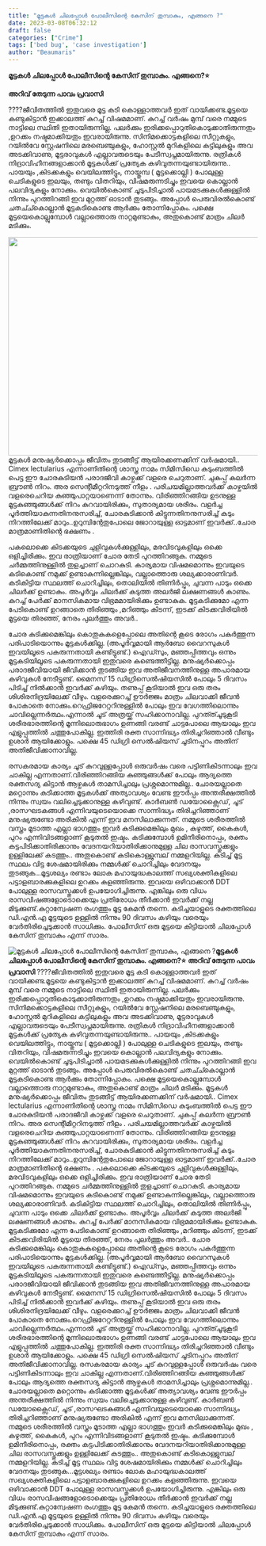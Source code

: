 ```yaml
---
title: "മൂട്ടകൾ ചിലപ്പോൾ പോലീസിന്റെ കേസിന് തുമ്പാകും, എങ്ങനെ ?"
date: 2023-03-08T06:32:12
draft: false
categories: ["Crime"]
tags: ['bed bug', 'case investigation']
author: "Beaumaris"
---
```


<strong>മൂട്ടകൾ ചിലപ്പോൾ പോലീസിന്റെ കേസിന് തുമ്പാകും. എങ്ങനെ?⭐</strong>

<strong>അറിവ് തേടുന്ന പാവം പ്രവാസി</strong>

????ജീവിതത്തിൽ ഇതുവരെ മൂട്ട കടി കൊള്ളാത്തവർ ഇത് വായിക്കണ്ട.മൂട്ടയെ കണ്ടുകിട്ടാൻ ഇക്കാലത്ത് കുറച്ച് വിഷമമാണ്. കുറച്ച് വർഷം മുമ്പ് വരെ നമ്മുടെ നാട്ടിലെ സ്ഥിതി ഇതായിരുന്നില്ല. പലർക്കും ഇരിക്കപ്പൊറുതികൊടുക്കാതിരുന്നതും ,ഉറക്കം നഷ്ടമാക്കിയതും ഇവരായിരുന്നു.
സിനിമക്കൊട്ടകളിലെ സീറ്റുകളും, റയിൽവേ സ്റ്റേഷനിലെ മരബെഞ്ചുകളും, ഹോസ്റ്റൽ മുറികളിലെ കട്ടിലുകളും അവ അടക്കിവാണു, മൂട്ടരാവുകൾ എല്ലാവരുടെയും പേടീസ്വപ്നമായിരുന്നു. രത്രികൾ നിദ്രാവിഹീനങ്ങളാക്കാൻ മൂട്ടകൾക്ക് പ്രത്യേക കഴിവുതന്നയുണ്ടായിരുന്നു.. പായയും ,കിടക്കകളും വെയിലത്തിട്ടും, നായ്തുമ്പ ( മൂട്ടക്കൊല്ലി ) പോലുള്ള ചെടികളുടെ ഇലയും, തണ്ടും വിതറിയും, വിഷമരുന്നടിച്ചും ഇവയെ കൊല്ലാൻ പലവിദ്യകളും നോക്കും. വെയിൽകൊണ്ട് ചൂടുപിടിച്ചാൽ പായമടക്കുകൾക്കുള്ളിൽ നിന്നും പുറത്തിറങ്ങി ഇവ മുറ്റത്ത് ഓടാൻ തുടങ്ങും. അപ്പോൾ പെരുവിരൽകൊണ്ട് ചതച്ച്കൊല്ലാൻ മൂട്ടകടികൊണ്ട ആർക്കും തോന്നിപ്പോകും. പക്ഷെ മൂട്ടയെകൊല്ലുമ്പോൾ വല്ലാത്തൊരു നാറ്റമുണ്ടാകും, അതുകൊണ്ട് മാത്രം ചിലർ മടിക്കും.

<img class=" wp-image-386645 aligncenter" src="https://cdn.boolokam.com/articles/2023/03/ff.jpg" alt="" width="795" height="441" />മൂട്ടകൾ മനുഷ്യർക്കൊപ്പം ജീവിതം തുടങ്ങീട്ട് ആയിരക്കണക്കിന് വർഷമായി.. Cimex lectularius എന്നാണിതിന്റെ ശാസ്ത്ര നാമം സിമിസിഡെ കുടുംബത്തിൽ പെട്ട ഈ ചോരകുടിയൻ പരാദജീവി കാഴ്ചക്ക് വളരെ ചെറുതാണ്. ചുകപ്പ് കലർന്ന ബ്രൗൺ നിറം. അര സെന്റീമീറ്ററിനടുത്ത് നീളം . പരിചയമില്ലാത്തവർക്ക് കാഴ്ചയിൽ വളരെചെറിയ കുഞ്ഞുപാറ്റയാണെന്ന് തോന്നും. വിരിഞ്ഞിറങ്ങിയ ഉടനുള്ള മൂട്ടകുഞ്ഞുങ്ങൾക്ക് നിറം കുറവായിരിക്കും, സുതാര്യമായ ശരീരം. വളർച്ച പൂർത്തിയാകുന്നതിനനുസരിച്ച്, ചോരകുടിക്കാൻ കിട്ടുന്നതിനനുസരിച്ച് കടും നിറത്തിലേക്ക് മാറും..ഉറുമ്പിന്റേതുപോലെ ജോറായുള്ള ഓട്ടമാണ് ഇവർക്ക്..ചോര മാത്രമാണിതിന്റെ ഭക്ഷണം .

പകലൊക്കെ കിടക്കയുടെ ചുളിവുകൾക്കുള്ളിലും, മരവിടവുകളിലും ഒക്കെ ഒളിച്ചിരിക്കും. ഇവ രാത്രിയാണ് ചോര തേടി പുറത്തിറങ്ങുക. നമ്മുടെ ചർമ്മത്തിനുള്ളിൽ തുളച്ചാണ് ചൊറകുടി. കാര്യമായ വിഷമമൊന്നും ഇവയുടെ കടികൊണ്ട് നമുക്ക് ഉണ്ടാകുന്നില്ലെങ്കിലും, വല്ലാത്തൊരു ശല്യക്കാരാണിവർ. കടികിട്ടിയ സ്ഥലത്ത് ചൊറിച്ചിലും, തൊലിയിൽ തിണിർപ്പും, ചുവന്ന പാടും ഒക്കെ ചിലർക്ക് ഉണ്ടാകും. അപൂർവ്വം ചിലർക്ക് കടുത്ത അലർജി ലക്ഷണങ്ങൾ കാണും. കുറച്ച് പേർക്ക് മാനസികമായ വിഭ്രമമായിരിക്കും ഉണ്ടാകുക. മൂട്ടകടിക്കുമോ എന്ന പേടികൊണ്ട് ഉറങ്ങാതെ തിരിഞ്ഞും ,മറിഞ്ഞും കിടന്ന്, ഇടക്ക് കിടക്കവിരിയിൽ മൂട്ടയെ തിരഞ്ഞ്, നേരം പുലർത്തും അവർ..

ചോര കുടിക്കുമെങ്കിലും കൊതുകുകളെപ്പോലെ അതിന്റെ കൂടെ രോഗം പകർത്തുന്ന പരിപാടിയൊന്നും മൂട്ടകൾക്കില്ല. (അപൂർവ്വമായി ആർബോ വൈറസുകൾ ഇവയിലൂടെ പകരുന്നതായി കണ്ടിട്ടുണ്ട്.) ഐഡ്സും, മഞ്ഞപ്പിത്തവും ഒന്നും മൂട്ടകടിയിലൂടെ പകരുന്നതായി ഇതുവരെ കണ്ടെത്തീട്ടില്ല. മനുഷ്യർക്കൊപ്പം പരാദജീവിയായി ജീവിക്കാൻ തുടങ്ങിയ ഇവ അതിജീവനത്തിനുള്ള അപാരമായ കഴിവുകൾ നേടീട്ടുണ്ട്. മൈനസ് 15 ഡിഗ്രിസെൽഷിയസിൽ പോലും 5 ദിവസം പിടിച്ച് നിൽക്കാൻ ഇവർക്ക് കഴിയും. തണുപ്പ് കൂടിയാൽ ഇവ ഒരു തരം ശിശിരനിദ്രയിലേക്ക് വീഴും. വളരെക്കുറച്ച് ഊർജ്ജം മാത്രം ചിലവാക്കി ജീവൻ പോകാതെ നോക്കും.റെഫ്രിജറേറ്ററിനുള്ളിൽ പോലും ഇവ വേഗത്തിലൊന്നും ചാവില്ലെന്നർത്ഥം.എന്നാൽ ചൂട് അത്രയ്ക്ക് സഹിക്കാനാവില്ല. പുറത്ത്ചൂടുകൂടി ശരീരഭാരത്തിന്റെ മൂന്നിലൊരുഭാഗം ഉണങ്ങി വരണ്ട് ചാട്ടപോലെ ആയാലും ഇവ എളുപ്പത്തിൽ ചത്തുപോകില്ല. ഇത്തിരി രക്ത സാന്നിദ്ധ്യം തിരിച്ചറിഞ്ഞാൽ വീണ്ടും ഉശാർ ആയിക്കോളും. പക്ഷെ 45 ഡിഗ്രി സെൽഷിയസ് ചൂടിനപ്പുറം അതിന് അതിജീവിക്കാനാവില്ല.

രസകരമായ കാര്യം ചൂട് കുറവുള്ളപ്പോൾ ഒരുവർഷം വരെ പട്ടിണികിടന്നാലും ഇവ ചാകില്ല എന്നതാണ്.വിരിഞ്ഞിറങ്ങിയ കുഞ്ഞുങ്ങൾക്ക് പോലും ആദ്യത്തെ രക്തസദ്യ കിട്ടാൻ ആഴ്ചകൾ താമസിച്ചാലും പ്രശ്നമൊന്നുമില്ല.. ചോരയല്ലാതെ മറ്റൊന്നും കുടിക്കാത്ത മൂട്ടകൾക്ക് അത്യാവശ്യം വേണ്ട ഈർപ്പം അന്തരീക്ഷത്തിൽ നിന്നും സ്വയം വലിച്ചെടുക്കാനുള്ള കഴിവുണ്ട്. കാർബൺ ഡയോക്സൈഡ്, ചൂട് ,രാസഘടകങ്ങൾ എന്നിവയുടെയൊക്കെ സാന്നിദ്ധ്യം തിരിച്ചറിഞ്ഞാണ് മനുഷ്യരുണ്ടോ അരികിൽ എന്ന് ഇവ മനസിലാക്കുന്നത്. നമ്മുടെ ശരീരത്തിൽ വസ്ത്രം മൂടാത്ത എല്ലാ ഭാഗത്തും ഇവർ കടിക്കുമെങ്കിലും മുഖം , കഴുത്ത്, കൈകൾ, പുറം എന്നിവിടങ്ങളാണ് കൂടുതൽ ഇഷ്ടം. കടിക്കുമ്പോൾ ഉമിനീരിനൊപ്പം, രക്തം കട്ടപിടിക്കാതിരിക്കാനും വേദനയറിയാതിരിക്കാനുമുള്ള ചില രാസവസ്തുക്കളും ഉള്ളിലേക്ക് കടത്തും..
അതുകൊണ്ട് കടികൊള്ളുമ്പല് നമ്മളറിയില്ല. കടിച്ച് മൂട്ട സ്ഥലം വിട്ട ശേഷമായിരിക്കും നമ്മൾക്ക് ചൊറിച്ചിലും വേദനയും തുടങ്ങുക...മൂട്ടശല്യം രണ്ടാം ലോക മഹായുദ്ധകാലത്ത് സഖ്യശക്തികളിലെ പട്ടാളബാരക്കുകളിലെ ഉറക്കം കളഞ്ഞിരുന്നു. ഇവയെ ഒഴിവാക്കാൻ DDT പോലുള്ള രാസവസ്തുക്കൾ ഉപയോഗിച്ചിരുന്നു. എങ്കിലും ഒരു വിധം രാസവിഷങ്ങളോടൊക്കെയും പ്രതിരോധം തീർക്കാൻ ഇവർക്ക് നല്ല മിടുക്കുണ്ട്.കുറ്റാന്വേഷണ രംഗത്തും മൂട്ട കേമൻ തന്നെ. കടിച്ചയാളുടെ രക്തത്തിലെ ഡി.എൻ.എ മൂട്ടയുടെ ഉള്ളിൽ നിന്നും 90 ദിവസം കഴിയും വരെയും വേർതിരിച്ചെടുക്കാൻ സാധിക്കും. പോലീസിന് ഒരു മൂട്ടയെ കിട്ടിയാൽ ചിലപ്പോൾ കേസിന് തുമ്പാകും എന്ന് സാരം.


![മൂട്ടകൾ ചിലപ്പോൾ പോലീസിന്റെ കേസിന് തുമ്പാകും, എങ്ങനെ ?](https://cdn.boolokam.com/articles/2023/03/ff.jpg)**മൂട്ടകൾ ചിലപ്പോൾ പോലീസിന്റെ കേസിന് തുമ്പാകും. എങ്ങനെ?⭐** **അറിവ് തേടുന്ന പാവം പ്രവാസി** ????ജീവിതത്തിൽ ഇതുവരെ മൂട്ട കടി കൊള്ളാത്തവർ ഇത് വായിക്കണ്ട.മൂട്ടയെ കണ്ടുകിട്ടാൻ ഇക്കാലത്ത് കുറച്ച് വിഷമമാണ്. കുറച്ച് വർഷം മുമ്പ് വരെ നമ്മുടെ നാട്ടിലെ സ്ഥിതി ഇതായിരുന്നില്ല. പലർക്കും ഇരിക്കപ്പൊറുതികൊടുക്കാതിരുന്നതും ,ഉറക്കം നഷ്ടമാക്കിയതും ഇവരായിരുന്നു. സിനിമക്കൊട്ടകളിലെ സീറ്റുകളും, റയിൽവേ സ്റ്റേഷനിലെ മരബെഞ്ചുകളും, ഹോസ്റ്റൽ മുറികളിലെ കട്ടിലുകളും അവ അടക്കിവാണു, മൂട്ടരാവുകൾ എല്ലാവരുടെയും പേടീസ്വപ്നമായിരുന്നു. രത്രികൾ നിദ്രാവിഹീനങ്ങളാക്കാൻ മൂട്ടകൾക്ക് പ്രത്യേക കഴിവുതന്നയുണ്ടായിരുന്നു.. പായയും ,കിടക്കകളും വെയിലത്തിട്ടും, നായ്തുമ്പ ( മൂട്ടക്കൊല്ലി ) പോലുള്ള ചെടികളുടെ ഇലയും, തണ്ടും വിതറിയും, വിഷമരുന്നടിച്ചും ഇവയെ കൊല്ലാൻ പലവിദ്യകളും നോക്കും. വെയിൽകൊണ്ട് ചൂടുപിടിച്ചാൽ പായമടക്കുകൾക്കുള്ളിൽ നിന്നും പുറത്തിറങ്ങി ഇവ മുറ്റത്ത് ഓടാൻ തുടങ്ങും. അപ്പോൾ പെരുവിരൽകൊണ്ട് ചതച്ച്കൊല്ലാൻ മൂട്ടകടികൊണ്ട ആർക്കും തോന്നിപ്പോകും. പക്ഷെ മൂട്ടയെകൊല്ലുമ്പോൾ വല്ലാത്തൊരു നാറ്റമുണ്ടാകും, അതുകൊണ്ട് മാത്രം ചിലർ മടിക്കും. മൂട്ടകൾ മനുഷ്യർക്കൊപ്പം ജീവിതം തുടങ്ങീട്ട് ആയിരക്കണക്കിന് വർഷമായി.. Cimex lectularius എന്നാണിതിന്റെ ശാസ്ത്ര നാമം സിമിസിഡെ കുടുംബത്തിൽ പെട്ട ഈ ചോരകുടിയൻ പരാദജീവി കാഴ്ചക്ക് വളരെ ചെറുതാണ്. ചുകപ്പ് കലർന്ന ബ്രൗൺ നിറം. അര സെന്റീമീറ്ററിനടുത്ത് നീളം . പരിചയമില്ലാത്തവർക്ക് കാഴ്ചയിൽ വളരെചെറിയ കുഞ്ഞുപാറ്റയാണെന്ന് തോന്നും. വിരിഞ്ഞിറങ്ങിയ ഉടനുള്ള മൂട്ടകുഞ്ഞുങ്ങൾക്ക് നിറം കുറവായിരിക്കും, സുതാര്യമായ ശരീരം. വളർച്ച പൂർത്തിയാകുന്നതിനനുസരിച്ച്, ചോരകുടിക്കാൻ കിട്ടുന്നതിനനുസരിച്ച് കടും നിറത്തിലേക്ക് മാറും..ഉറുമ്പിന്റേതുപോലെ ജോറായുള്ള ഓട്ടമാണ് ഇവർക്ക്..ചോര മാത്രമാണിതിന്റെ ഭക്ഷണം . പകലൊക്കെ കിടക്കയുടെ ചുളിവുകൾക്കുള്ളിലും, മരവിടവുകളിലും ഒക്കെ ഒളിച്ചിരിക്കും. ഇവ രാത്രിയാണ് ചോര തേടി പുറത്തിറങ്ങുക. നമ്മുടെ ചർമ്മത്തിനുള്ളിൽ തുളച്ചാണ് ചൊറകുടി. കാര്യമായ വിഷമമൊന്നും ഇവയുടെ കടികൊണ്ട് നമുക്ക് ഉണ്ടാകുന്നില്ലെങ്കിലും, വല്ലാത്തൊരു ശല്യക്കാരാണിവർ. കടികിട്ടിയ സ്ഥലത്ത് ചൊറിച്ചിലും, തൊലിയിൽ തിണിർപ്പും, ചുവന്ന പാടും ഒക്കെ ചിലർക്ക് ഉണ്ടാകും. അപൂർവ്വം ചിലർക്ക് കടുത്ത അലർജി ലക്ഷണങ്ങൾ കാണും. കുറച്ച് പേർക്ക് മാനസികമായ വിഭ്രമമായിരിക്കും ഉണ്ടാകുക. മൂട്ടകടിക്കുമോ എന്ന പേടികൊണ്ട് ഉറങ്ങാതെ തിരിഞ്ഞും ,മറിഞ്ഞും കിടന്ന്, ഇടക്ക് കിടക്കവിരിയിൽ മൂട്ടയെ തിരഞ്ഞ്, നേരം പുലർത്തും അവർ.. ചോര കുടിക്കുമെങ്കിലും കൊതുകുകളെപ്പോലെ അതിന്റെ കൂടെ രോഗം പകർത്തുന്ന പരിപാടിയൊന്നും മൂട്ടകൾക്കില്ല. (അപൂർവ്വമായി ആർബോ വൈറസുകൾ ഇവയിലൂടെ പകരുന്നതായി കണ്ടിട്ടുണ്ട്.) ഐഡ്സും, മഞ്ഞപ്പിത്തവും ഒന്നും മൂട്ടകടിയിലൂടെ പകരുന്നതായി ഇതുവരെ കണ്ടെത്തീട്ടില്ല. മനുഷ്യർക്കൊപ്പം പരാദജീവിയായി ജീവിക്കാൻ തുടങ്ങിയ ഇവ അതിജീവനത്തിനുള്ള അപാരമായ കഴിവുകൾ നേടീട്ടുണ്ട്. മൈനസ് 15 ഡിഗ്രിസെൽഷിയസിൽ പോലും 5 ദിവസം പിടിച്ച് നിൽക്കാൻ ഇവർക്ക് കഴിയും. തണുപ്പ് കൂടിയാൽ ഇവ ഒരു തരം ശിശിരനിദ്രയിലേക്ക് വീഴും. വളരെക്കുറച്ച് ഊർജ്ജം മാത്രം ചിലവാക്കി ജീവൻ പോകാതെ നോക്കും.റെഫ്രിജറേറ്ററിനുള്ളിൽ പോലും ഇവ വേഗത്തിലൊന്നും ചാവില്ലെന്നർത്ഥം.എന്നാൽ ചൂട് അത്രയ്ക്ക് സഹിക്കാനാവില്ല. പുറത്ത്ചൂടുകൂടി ശരീരഭാരത്തിന്റെ മൂന്നിലൊരുഭാഗം ഉണങ്ങി വരണ്ട് ചാട്ടപോലെ ആയാലും ഇവ എളുപ്പത്തിൽ ചത്തുപോകില്ല. ഇത്തിരി രക്ത സാന്നിദ്ധ്യം തിരിച്ചറിഞ്ഞാൽ വീണ്ടും ഉശാർ ആയിക്കോളും. പക്ഷെ 45 ഡിഗ്രി സെൽഷിയസ് ചൂടിനപ്പുറം അതിന് അതിജീവിക്കാനാവില്ല. രസകരമായ കാര്യം ചൂട് കുറവുള്ളപ്പോൾ ഒരുവർഷം വരെ പട്ടിണികിടന്നാലും ഇവ ചാകില്ല എന്നതാണ്.വിരിഞ്ഞിറങ്ങിയ കുഞ്ഞുങ്ങൾക്ക് പോലും ആദ്യത്തെ രക്തസദ്യ കിട്ടാൻ ആഴ്ചകൾ താമസിച്ചാലും പ്രശ്നമൊന്നുമില്ല.. ചോരയല്ലാതെ മറ്റൊന്നും കുടിക്കാത്ത മൂട്ടകൾക്ക് അത്യാവശ്യം വേണ്ട ഈർപ്പം അന്തരീക്ഷത്തിൽ നിന്നും സ്വയം വലിച്ചെടുക്കാനുള്ള കഴിവുണ്ട്. കാർബൺ ഡയോക്സൈഡ്, ചൂട് ,രാസഘടകങ്ങൾ എന്നിവയുടെയൊക്കെ സാന്നിദ്ധ്യം തിരിച്ചറിഞ്ഞാണ് മനുഷ്യരുണ്ടോ അരികിൽ എന്ന് ഇവ മനസിലാക്കുന്നത്. നമ്മുടെ ശരീരത്തിൽ വസ്ത്രം മൂടാത്ത എല്ലാ ഭാഗത്തും ഇവർ കടിക്കുമെങ്കിലും മുഖം , കഴുത്ത്, കൈകൾ, പുറം എന്നിവിടങ്ങളാണ് കൂടുതൽ ഇഷ്ടം. കടിക്കുമ്പോൾ ഉമിനീരിനൊപ്പം, രക്തം കട്ടപിടിക്കാതിരിക്കാനും വേദനയറിയാതിരിക്കാനുമുള്ള ചില രാസവസ്തുക്കളും ഉള്ളിലേക്ക് കടത്തും.. അതുകൊണ്ട് കടികൊള്ളുമ്പല് നമ്മളറിയില്ല. കടിച്ച് മൂട്ട സ്ഥലം വിട്ട ശേഷമായിരിക്കും നമ്മൾക്ക് ചൊറിച്ചിലും വേദനയും തുടങ്ങുക...മൂട്ടശല്യം രണ്ടാം ലോക മഹായുദ്ധകാലത്ത് സഖ്യശക്തികളിലെ പട്ടാളബാരക്കുകളിലെ ഉറക്കം കളഞ്ഞിരുന്നു. ഇവയെ ഒഴിവാക്കാൻ DDT പോലുള്ള രാസവസ്തുക്കൾ ഉപയോഗിച്ചിരുന്നു. എങ്കിലും ഒരു വിധം രാസവിഷങ്ങളോടൊക്കെയും പ്രതിരോധം തീർക്കാൻ ഇവർക്ക് നല്ല മിടുക്കുണ്ട്.കുറ്റാന്വേഷണ രംഗത്തും മൂട്ട കേമൻ തന്നെ. കടിച്ചയാളുടെ രക്തത്തിലെ ഡി.എൻ.എ മൂട്ടയുടെ ഉള്ളിൽ നിന്നും 90 ദിവസം കഴിയും വരെയും വേർതിരിച്ചെടുക്കാൻ സാധിക്കും. പോലീസിന് ഒരു മൂട്ടയെ കിട്ടിയാൽ ചിലപ്പോൾ കേസിന് തുമ്പാകും എന്ന് സാരം.
